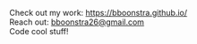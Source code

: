 Check out my work: https://bboonstra.github.io/<br/>
Reach out: <a href="mailto:bboonstra26@gmail.com">bboonstra26@gmail.com</a><br/>
Code cool stuff!
